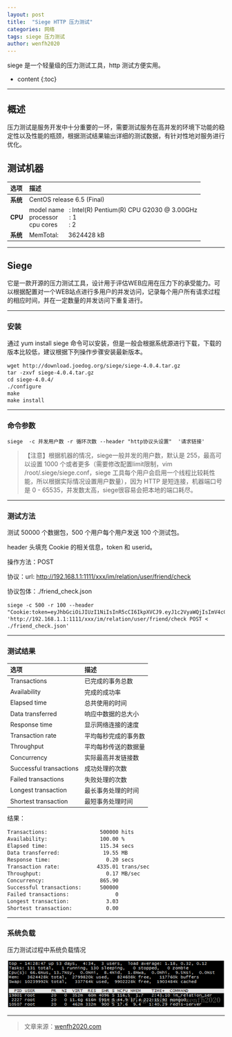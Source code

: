```yaml
---
layout: post
title:  "Siege HTTP 压力测试"
categories: 网络
tags: siege 压力测试
author: wenfh2020
---
```


siege 是一个轻量级的压力测试工具，http 测试方便实用。



* content
{:toc}

---

## 概述

压力测试是服务开发中十分重要的一环，需要测试服务在高并发的环境下功能的稳定性以及性能的瓶颈，根据测试结果输出详细的测试数据，有针对性地对服务进行优化。

## 测试机器

| 选项     | 描述                                                                                                       |
| :------- | :--------------------------------------------------------------------------------------------------------- |
| **系统** | CentOS release 6.5 (Final)                                                                                 |
| **CPU**  | model name   : Intel(R) Pentium(R) CPU G2030 @ 3.00GHz <br/> processor       : 1 <br/> cpu cores       : 2 |
| **系统** | MemTotal:      3624428 kB                                                                                  |

---

## Siege

它是一款开源的压力测试工具，设计用于评估WEB应用在压力下的承受能力。可以根据配置对一个WEB站点进行多用户的并发访问，记录每个用户所有请求过程的相应时间，并在一定数量的并发访问下重复进行。

---

### 安装

通过 yum install siege 命令可以安装，但是一般会根据系统源进行下载，下载的版本比较低，建议根据下列操作步骤安装最新版本。

```shell
wget http://download.joedog.org/siege/siege-4.0.4.tar.gz
tar -zxvf siege-4.0.4.tar.gz
cd siege-4.0.4/
./configure
make
make install
```

---

### 命令参数

```shell
siege  -c 并发用户数 -r 循环次数 --header "http协议头设置"  '请求链接'
```

> 【注意】根据机器的情况，siege一般并发的用户数，默认是 255，最高可以设置 1000 个或者更多（需要修改配置limit限制，vim /root/.siege/siege.conf，siege 工具每个用户会启用一个线程比较耗性能，所以根据实际情况设置用户数量），因为 HTTP 是短连接，机器端口号是 0 - 65535，并发数太高，siege很容易会把本地的端口耗尽。

---

### 测试方法

测试 50000 个数据包，500 个用户每个用户发送 100 个测试包。

header 头填充 Cookie 的相关信息，token 和 userid。

操作方法：POST

协议：url: http://192.168.1.1:1111/xxx/im/relation/user/friend/check

协议包体：./friend_check.json

```shell
siege -c 500 -r 100 --header "Cookie:token=eyJhbGciOiJIUzI1NiIsInR5cCI6IkpXVCJ9.eyJ1c2VyaWQjIsImV4cCI6MTU1MjE4MTAzMH0.Cz8MN2kREkueZC4tAwGw_r0qv7b0oRgli8mYOozXHG8;userid=2" 'http://192.168.1.1:1111/xxx/im/relation/user/friend/check POST < ./friend_check.json'
```

---

### 测试结果

| 选项                    | 描述                 |
| :---------------------- | :------------------- |
| Transactions            | 已完成的事务总数     |
| Availability            | 完成的成功率         |
| Elapsed time            | 总共使用的时间       |
| Data transferred        | 响应中数据的总大小   |
| Response time           | 显示网络连接的速度   |
| Transaction rate        | 平均每秒完成的事务数 |
| Throughput              | 平均每秒传送的数据量 |
| Concurrency             | 实际最高并发链接数   |
| Successful transactions | 成功处理的次数       |
| Failed transactions     | 失败处理的次数       |
| Longest transaction     | 最长事务处理的时间   |
| Shortest transaction    | 最短事务处理时间     |

结果：

```shell
Transactions:                 500000 hits
Availability:                 100.00 %
Elapsed time:                 115.34 secs
Data transferred:              19.55 MB
Response time:                  0.20 secs
Transaction rate:            4335.01 trans/sec
Throughput:                     0.17 MB/sec
Concurrency:                  865.90
Successful transactions:      500000
Failed transactions:               0
Longest transaction:            3.03
Shortest transaction:           0.00
```

---

### 系统负载

压力测试过程中系统负载情况

![系统负载](/images/2020-03-11-08-23-10.png)

---

> 文章来源：[wenfh2020.com](https://wenfh2020.com/)
